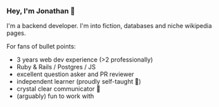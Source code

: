 ### Hey, I'm Jonathan :wave:

I'm a backend developer. I'm into fiction, databases and niche wikipedia pages.

For fans of bullet points:
- 3 years web dev experience (>2 professionally)
- Ruby & Rails / Postgres / JS
- excellent question asker and PR reviewer
- independent learner (proudly self-taught :muscle:)
- crystal clear communicator :gem:
- (arguably) fun to work with
